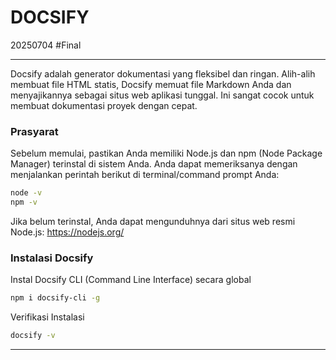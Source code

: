 # DOCSIFY

20250704 #Final

---

Docsify adalah generator dokumentasi yang fleksibel dan ringan. Alih-alih membuat file HTML statis, Docsify memuat file Markdown Anda dan menyajikannya sebagai situs web aplikasi tunggal. Ini sangat cocok untuk membuat dokumentasi proyek dengan cepat.

### Prasyarat
Sebelum memulai, pastikan Anda memiliki Node.js dan npm (Node Package Manager) terinstal di sistem Anda. Anda dapat memeriksanya dengan menjalankan perintah berikut di terminal/command prompt Anda:

```bash
node -v
npm -v
```
Jika belum terinstal, Anda dapat mengunduhnya dari situs web resmi Node.js: https://nodejs.org/

### Instalasi Docsify
Instal Docsify CLI (Command Line Interface) secara global

```bash
npm i docsify-cli -g
```
Verifikasi Instalasi
```bash
docsify -v
```

---